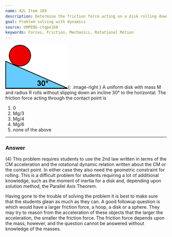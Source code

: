 ```yaml
---
name: A2L Item 189
description: Determine the friction force acting on a disk rolling down an incline.
goal: Problem solving with dynamics
source: UMPERG-ctqpe168
keywords: Forces, Friction, Mechanics, Rotational Motion
---
```


![Item189_fig1.gif](../images/Item189_fig1.gif){: .image-right } A
uniform disk with mass M and radius R rolls without slipping down an
incline 30&deg; to the horizontal.  The friction force acting through
the contact point  is

1. 0
2. Mg/3
3. Mg/4
4. Mg/6
5. none of the above




<hr/>

### Answer 

(4) This problem requires students to use the 2nd law written in
terms of the CM acceleration and the rotational dynamic relation written
about the CM or the contact point. In either case they also need the
geometric constraint for rolling. This is a difficult problem for
students requiring a lot of additional knowledge, such as the moment of
inertia for a disk and, depending upon solution method, the Parallel
Axis Theorem.

Having gone to the trouble of solving the problem it is best to make
sure that the students glean as much as they can. A good followup
question is which would have a larger friction force, a hoop, a disk or
a sphere. They may try to reason from the acceleration of these objects
that the larger the acceleration, the smaller the friction force. The
friction force depends upon the mass, however, and the question cannot
be answered without knowledge of the masses.
